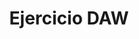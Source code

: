 ---
title: "Ejercicio DAW"

description: "Statics Sites - CPIFP Los Enlaces"

featured_image: '/images/pprueba.jpg'
---